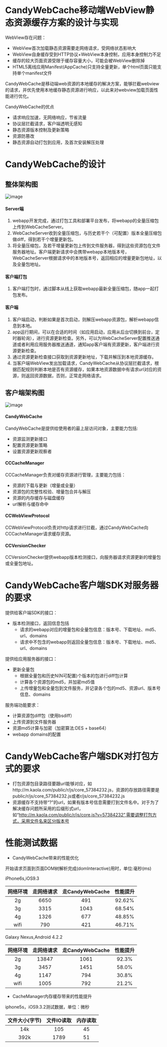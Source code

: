 # CandyWebCache移动端WebView静态资源缓存方案的设计与实现


WebView存在问题：

* WebView首次加载静态资源需要走网络请求，受网络状态影响大
* WebView自身缓存受到HTTP协议+WebView本身控制，应用本身控制力不足
* 缓存的较大页面资源受限于缓存容量大小，可能会被WebView删除掉
* HTML5离线应用Manifest(AppCache)只支持全量更新，单个html页面只能支持单个manifest文件

CandyWebCache是移动端web资源的本地缓存的解决方案，能够拦截webview的请求，并优先使用本地缓存静态资源进行响应，以此来对webview加载页面性能进行优化。

CandyWebCache的优点

* 请求响应加速，无网络响应，节省流量
* 协议层拦截请求，客户端透明无感知
* 静态资源版本控制及更新策略
* 资源防篡改
* 静态资源自动打包到应用，及首次安装解压处理


# CandyWebCache的设计

## 整体架构图
![image](Resources/CandyWebCache/CandyWebCache.jpg)

#### Server端

1. webapp开发完成，通过打包工具和部署平台发布，将webapp的全量压缩包上传到WebCacheServer。
2. WebCacheServer收到全量压缩包，与历史若干个（可配置）版本全量压缩包做diff，得到若干个增量更新包。
3. 将全量压缩包，及若干增量更新包上传到文件服务器，得到这些资源包在文件服务器地址。客户端更新请求中会携带webapp本地版本号，WebCacheServer根据请求中的本地版本号，返回相应的增量更新包地址，以及全量包地址。

#### 客户端打包

1. 客户端打包时，通过脚本从线上获取webapp最新全量压缩包，随app一起打包发布。

#### 客户端

1. 客户端启动，判断如果是首次启动，则解压webapp资源包，解析webapp信息到本地。
2. app运行期间，可以在合适的时间（如应用启动，应用从后台切换到前台，定时器轮询），进行资源更新检查。另外，可以为WebCacheServer配置推送通道或者利用应用服务器推送通道，通知app客户端有资源更新，客户端进行资源更新检查。
3. 通过资源更新检查接口获取到资源更新地址，下载并解压到本地资源缓存。
4. 当客户端WebView发出加载请求，CandyWebCache从协议层拦截请求，根据匹配规则判断本地是否有资源缓存，如果本地资源数据中有请求url对应的资源，则返回资源数据，否则，正常走网络请求。

## 客户端架构图
![image](Resources/CandyWebCache/client.jpg)

#### CandyWebCache

CandyWebCache是提供给使用者的最上层访问对象，主要能力包括:

* 资源监测更新接口
* 配置资源更新策略
* 设置资源更新观察者

#### CCCacheManager

CCCacheManager负责对缓存资源进行管理，主要能力包括：

* 资源的下载与更新（增量或全量）
* 资源包的完整性校验、增量包合并与解压
* 资源的内存缓存与磁盘缓存
* url解析与缓存命中

#### CCWebViewProtocol

CCWebViewProtocol负责对http请求进行拦截，通过CandyWebCache向CCCacheManager请求缓存资源。

#### CCVersionChecker

CCVersionChecker提供webapp版本检测接口，向服务器请求资源更新的增量包或全量包地址。


# CandyWebCache客户端SDK对服务器的要求

提供给客户端SDK的接口：

* 版本检测接口，返回信息包括
	* 请求的webapp对应的增量包和全量包信息：版本号、下载地址、md5、url、domains
	* 请求中不包含的webapp则返回全量包信息：版本号、下载地址、md5、url、domains

提供给应用服务器的接口：

* 更新全量包
	* 根据全量包和历史N(N可配置)个版本的包进行diff包计算
	* 计算各个资源包的md5，并加密md5值
	* 上传增量包和全量包到文件服务，并记录各个包的md5、资源url、版本号信息、domains

服务端功能要求：

* 计算资源包diff包（使用bsdiff）
* 上传资源到文件服务器
* 资源md5计算与加密（加密算法:DES + base64）
* webapp domains的配置

# CandyWebCache客户端SDK对打包方式的要求

* 打包资源包目录路径要跟url能够对应，如http://m.kaola.com/public/r/js/core_57384232.js，资源的存放路径需要是public/r/js/core_57384232.js或者r/js/core_57384232.js
* 资源缓存不支持带“?”的url，如果有版本号信息需要打到文件名中。对于为了解决缓存问题所采用的后缀形式url，如“http://m.kaola.com/public/r/js/core.js?v=57384232”,需要调整打包方式，采用文件名来区分版本号


# 性能测试数据

* CandyWebCache带来的性能优化

开始请求页面到页面DOM树解析完成(domInteractive)用时，单位:毫秒(ms)

iPhone6s,iOS9.3

|网络环境|走网络请求|走CandyWebCache|性能提升|
|:--:|:--:|:--:|:--:|
|2g|6650|491|92.62%|
|3g|3315|1043|68.54%|
|4g|1326|677|48.85%|
|wifi|790|421|46.71%|


Galaxy Nexus,Android 4.2.2

|网络环境|走网络请求|走CandyWebCache|性能提升|
|:--:|:--:|:--:|:--:|
|2g|13847|1061|92.3%|
|3g|3457|1451|58.0%|
|4g|1147|794|30.8%|
|wifi|1005|792|21.2%|

* CacheManager内存缓存带来的性能提升

iphone5s，iOS9.3.2测试数据，单位：微秒

|文件大小(字节)|文件IO读取|内存读取|
|:--:|:--:|:--:|
|14k|105|45|
|392k|1789|51|

